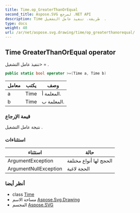 ```yaml
---
title: Time.op_GreaterThanOrEqual
second_title: Aspose.SVG لمرجع .NET API
description: Time طريقة. تنفيذ عامل التشغيل  .
type: docs
weight: 40
url: /ar/net/aspose.svg.drawing/time/op_greaterthanorequal/
---
```

## Time GreaterThanOrEqual operator

تنفيذ عامل التشغيل&gt; = .

```csharp
public static bool operator >=(Time a, Time b)
```

| معامل | يكتب | وصف |
| --- | --- | --- |
| a | Time | المعلمة أ. |
| b | Time | المعلمة ب. |

### قيمة الإرجاع

نتيجة عامل التشغيل .

### استثناءات

| استثناء | حالة |
| --- | --- |
| ArgumentException | الحجج لها أنواع مختلفة |
| ArgumentNullException | الحجة لاغية |

### أنظر أيضا

* class [Time](../)
* مساحة الاسم [Aspose.Svg.Drawing](../../time/)
* المجسم [Aspose.SVG](../../../)


